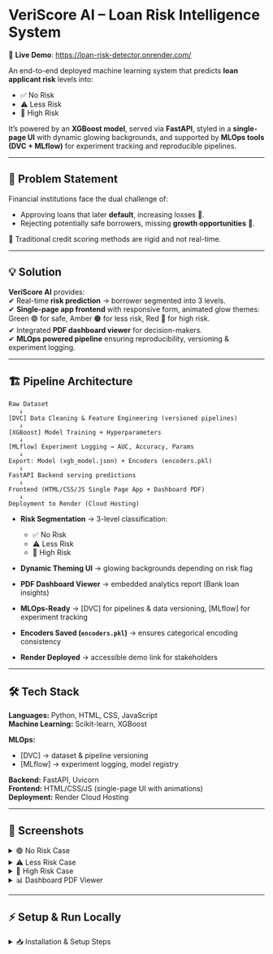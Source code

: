 # VeriScore AI – Loan Risk Intelligence System

🚀 **Live Demo**: https://loan-risk-detector.onrender.com/

An end-to-end deployed machine learning system that predicts **loan applicant risk** levels into:  
- ✅ No Risk  
- ⚠️ Less Risk  
- 🚨 High Risk  

It’s powered by an **XGBoost model**, served via **FastAPI**, styled in a **single-page UI** with dynamic glowing backgrounds, and supported by **MLOps tools (DVC + MLflow)** for experiment tracking and reproducible pipelines.  

---

## 📌 Problem Statement
Financial institutions face the dual challenge of:  
- Approving loans that later **default**, increasing losses 🔻.  
- Rejecting potentially safe borrowers, missing **growth opportunities** 🏦.  

📌 Traditional credit scoring methods are rigid and not real-time.  

---

## 💡 Solution
**VeriScore AI** provides:  
✔ Real-time **risk prediction** → borrower segmented into 3 levels.  
✔ **Single-page app frontend** with responsive form, animated glow themes:  
Green 🟢 for safe, Amber 🟠 for less risk, Red 🔴 for high risk.  
✔ Integrated **PDF dashboard viewer** for decision-makers.  
✔ **MLOps powered pipeline** ensuring reproducibility, versioning & experiment logging.  

---

## 🏗️ Pipeline Architecture

```text
Raw Dataset 
   ↓
[DVC] Data Cleaning & Feature Engineering (versioned pipelines)
   ↓
[XGBoost] Model Training + Hyperparameters
   ↓
[MLflow] Experiment Logging → AUC, Accuracy, Params
   ↓
Export: Model (xgb_model.json) + Encoders (encoders.pkl)
   ↓
FastAPI Backend serving predictions
   ↓
Frontend (HTML/CSS/JS Single Page App + Dashboard PDF)
   ↓
Deployment to Render (Cloud Hosting)
```

- **Risk Segmentation** → 3-level classification:  
  - ✅ No Risk  
  - ⚠️ Less Risk  
  - 🚨 High Risk  

- **Dynamic Theming UI** → glowing backgrounds depending on risk flag  
- **PDF Dashboard Viewer** → embedded analytics report (Bank loan insights)  
- **MLOps-Ready** → [DVC] for pipelines & data versioning, [MLflow] for experiment tracking  
- **Encoders Saved (`encoders.pkl`)** → ensures categorical encoding consistency  
- **Render Deployed** → accessible demo link for stakeholders  

---

## 🛠️ Tech Stack

**Languages:** Python, HTML, CSS, JavaScript  
**Machine Learning:** Scikit-learn, XGBoost  

**MLOps:**  
- [DVC] → dataset & pipeline versioning  
- [MLflow] → experiment logging, model registry  

**Backend:** FastAPI, Uvicorn  
**Frontend:** HTML/CSS/JS (single-page UI with animations)  
**Deployment:** Render Cloud Hosting  

---

## 📸 Screenshots

<details>
<summary>🟢 No Risk Case</summary>  
<br>  
No Risk Example  
</details>

<details>
<summary>⚠️ Less Risk Case</summary>  
<br>  
Less Risk Example  
</details>

<details>
<summary>🚨 High Risk Case</summary>  
<br>  
High Risk Example  
</details>

<details>
<summary>📊 Dashboard PDF Viewer</summary>  
<br>  
Dashboard Example  
</details>  

---

## ⚡ Setup & Run Locally

<details>
<summary>📥 Installation & Setup Steps</summary>  

### 1️⃣ Clone repository
```bash
git clone https://github.com/your-username/veriscore-ai.git
cd veriscore-ai
```
### 2️⃣ Create & activate virtual environment
```Bash

python -m venv venv
source venv/bin/activate        # Windows: venv\Scripts\activate
```
### 3️⃣ Install dependencies
```Bash

pip install -r requirements.txt
```
### 4️⃣ Run pipeline (DVC)
```Bash

dvc repro
```
### 5️⃣ Launch MLflow UI (optional, to see experiments)
```Bash

mlflow ui     # open: http://127.0.0.1:5000
```
### 6️⃣ Start FastAPI backend
```Bash

uvicorn deploy.serve:app --reload
```
### 7️⃣ Open App
```
➡ Head to: http://127.0.0.1:8000
```
### 📊 Results
- Loan applicants segmented into No Risk / Less Risk / High Risk categories with predicted probability of default
- DVC pipelines → new data triggers reproducible training & feature engineering
- MLflow tracking → experiments logged with parameters, AUC/Accuracy, and models
- Render deployment → real-time loan risk analysis demo available for end-users
  
### 🎯 Future Enhancements
✅ Add Hyperparameter Optimization (Optuna or Bayesian Optimization)
✅ Add more domain features (credit grade, employment length, delinquency history)
✅ Role-based dashboards (Applicant vs Analyst views)
✅ Auto-retraining CI/CD (GitHub Actions → Auto-deploy to Render)
✅ Containerization with Docker for scalable deployment

### 👨‍💻 Author
Developed by Arsalan Shaikh – Data Science & MLOps Enthusiast 👨‍💻

🔗 [LinkedIn](https://www.linkedin.com/in/arsalanshaikh123/) | 🌐 [Render](https://loan-risk-detector.onrender.com/) Demo | 📂 https://github.com/skarsalan07/Loan-Risk-Detector GitHub Repo


